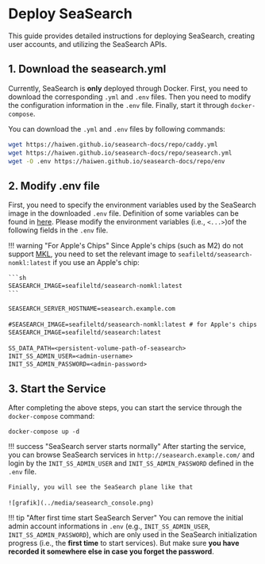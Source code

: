 # Deploy SeaSearch

This guide provides detailed instructions for deploying SeaSearch, creating user accounts, and utilizing the SeaSearch APIs.

## 1. Download the seasearch.yml

Currently, SeaSearch is **only** deployed through Docker. First, you need to download the corresponding `.yml` and `.env` files. Then you need to modify the configuration information in the `.env` file. Finally, start it through `docker-compose`.

You can download the `.yml` and `.env` files by following commands:

```bash
wget https://haiwen.github.io/seasearch-docs/repo/caddy.yml
wget https://haiwen.github.io/seasearch-docs/repo/seasearch.yml
wget -O .env https://haiwen.github.io/seasearch-docs/repo/env
```

## 2. Modify .env file

First, you need to specify the environment variables used by the SeaSearch image in the downloaded `.env` file. Definition of some variables can be found in [here](../config/README.md). Please modify the environment variables (i.e., `<...>`) ​​of the following fields in the `.env` file.

!!! warning "For Apple's Chips"
    Since Apple's chips (such as M2) do not support [MKL](https://www.intel.com/content/www/us/en/developer/tools/oneapi/onemkl.html), you need to set the relevant image to `seafileltd/seasearch-nomkl:latest` if you use an Apple's chip:

    ```sh
    SEASEARCH_IMAGE=seafileltd/seasearch-nomkl:latest
    ```

```shell
SEASEARCH_SERVER_HOSTNAME=seasearch.example.com

#SEASEARCH_IMAGE=seafileltd/seasearch-nomkl:latest # for Apple's chips
SEASEARCH_IMAGE=seafileltd/seasearch:latest

SS_DATA_PATH=<persistent-volume-path-of-seasearch>
INIT_SS_ADMIN_USER=<admin-username>  
INIT_SS_ADMIN_PASSWORD=<admin-password>
```

## 3. Start the Service

After completing the above steps, you can start the service through the `docker-compose` command:

```shell
docker-compose up -d
```

!!! success "SeaSearch server starts normally"
    After starting the service, you can browse SeaSearch services in `http://seasearch.example.com/` and login by the `INIT_SS_ADMIN_USER` and `INIT_SS_ADMIN_PASSWORD` defined in the `.env` file. 
    
    Finially, you will see the SeaSearch plane like that

    ![grafik](../media/seasearch_console.png)

!!! tip "After first time start SeaSearch Server"
    You can remove the initial admin account informations in `.env` (e.g., `INIT_SS_ADMIN_USER`, `INIT_SS_ADMIN_PASSWORD`), which are only used in the SeaSearch initialization progress (i.e., the **first time** to start services). But make sure **you have recorded it somewhere else in case you forget the password**.
